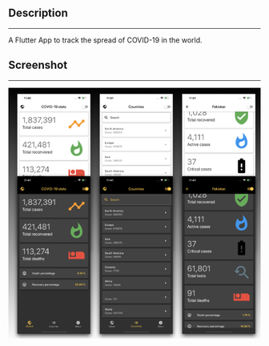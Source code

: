 ## Description
---------------------

A Flutter App to track the spread of COVID-19 in the world.

## Screenshot
---------------------

![screenshot](images/scr1.png)